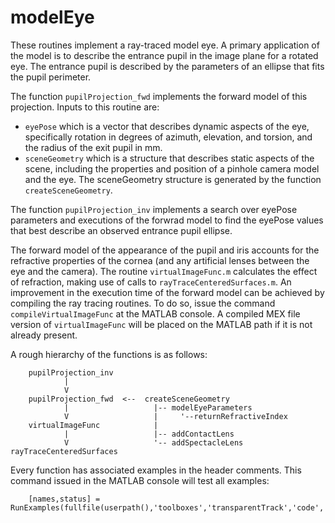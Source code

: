 # modelEye
These routines implement a ray-traced model eye. A primary application of the model is to describe the entrance pupil in the image plane for a rotated eye. The entrance pupil is described by the parameters of an ellipse that fits the pupil perimeter.

The function `pupilProjection_fwd` implements the forward model of this projection. Inputs to this routine are:
 * `eyePose` which is a vector that describes dynamic aspects of the eye, specifically rotation in degrees of azimuth, elevation, and torsion, and the radius of the exit pupil in mm.
 * `sceneGeometry` which is a structure that describes static aspects of the scene, including the properties and position of a pinhole camera model and the eye. The sceneGeometry structure is generated by the function `createSceneGeometry`.

The function `pupilProjection_inv` implements a search over eyePose parameters and executions of the forwrad model to find the eyePose values that best describe an observed entrance pupil ellipse.

The forward model of the appearance of the pupil and iris accounts for the refractive properties of the cornea (and any artificial lenses between the eye and the camera). The routine `virtualImageFunc.m` calculates the effect of refraction, making use of calls to `rayTraceCenteredSurfaces.m`. An improvement in the execution time of the forward model can be achieved by compiling the ray tracing routines. To do so, issue the command `compileVirtualImageFunc` at the MATLAB console. A compiled MEX file version of `virtualImageFunc` will be placed on the MATLAB path if it is not already present.

A rough hierarchy of the functions is as follows:
```
    pupilProjection_inv
            |
            V
    pupilProjection_fwd  <--  createSceneGeometry
            |                   |-- modelEyeParameters
            V                   |     '--returnRefractiveIndex
    virtualImageFunc            |
            |                   |-- addContactLens
            V                   '-- addSpectacleLens
rayTraceCenteredSurfaces
```

Every function has associated examples in the header comments. This command issued in the MATLAB console will test all examples:
```
	[names,status] = RunExamples(fullfile(userpath(),'toolboxes','transparentTrack','code','modelEye'))
```
